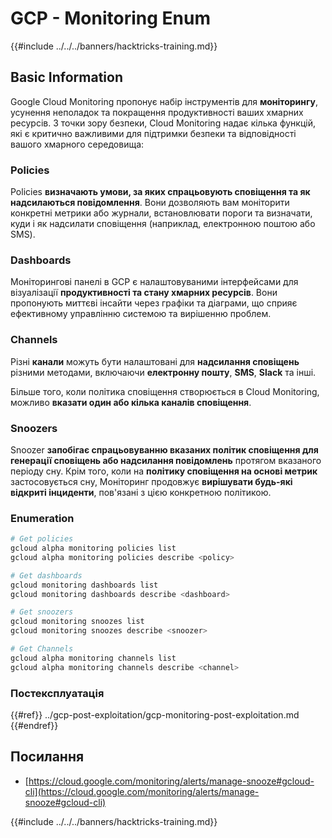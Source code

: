 # GCP - Monitoring Enum

{{#include ../../../banners/hacktricks-training.md}}

## Basic Information

Google Cloud Monitoring пропонує набір інструментів для **моніторингу**, усунення неполадок та покращення продуктивності ваших хмарних ресурсів. З точки зору безпеки, Cloud Monitoring надає кілька функцій, які є критично важливими для підтримки безпеки та відповідності вашого хмарного середовища:

### Policies

Policies **визначають умови, за яких спрацьовують сповіщення та як надсилаються повідомлення**. Вони дозволяють вам моніторити конкретні метрики або журнали, встановлювати пороги та визначати, куди і як надсилати сповіщення (наприклад, електронною поштою або SMS).

### Dashboards

Моніторингові панелі в GCP є налаштовуваними інтерфейсами для візуалізації **продуктивності та стану хмарних ресурсів**. Вони пропонують миттєві інсайти через графіки та діаграми, що сприяє ефективному управлінню системою та вирішенню проблем.

### Channels

Різні **канали** можуть бути налаштовані для **надсилання сповіщень** різними методами, включаючи **електронну пошту**, **SMS**, **Slack** та інші.

Більше того, коли політика сповіщення створюється в Cloud Monitoring, можливо **вказати один або кілька каналів сповіщення**.

### Snoozers

Snoozer **запобігає спрацьовуванню вказаних політик сповіщення для генерації сповіщень або надсилання повідомлень** протягом вказаного періоду сну. Крім того, коли на **політику сповіщення на основі метрик** застосовується сну, Моніторинг продовжує **вирішувати будь-які відкриті інциденти**, пов'язані з цією конкретною політикою.

### Enumeration
```bash
# Get policies
gcloud alpha monitoring policies list
gcloud alpha monitoring policies describe <policy>

# Get dashboards
gcloud monitoring dashboards list
gcloud monitoring dashboards describe <dashboard>

# Get snoozers
gcloud monitoring snoozes list
gcloud monitoring snoozes describe <snoozer>

# Get Channels
gcloud alpha monitoring channels list
gcloud alpha monitoring channels describe <channel>
```
### Постексплуатація

{{#ref}}
../gcp-post-exploitation/gcp-monitoring-post-exploitation.md
{{#endref}}

## Посилання

- [https://cloud.google.com/monitoring/alerts/manage-snooze#gcloud-cli](https://cloud.google.com/monitoring/alerts/manage-snooze#gcloud-cli)

{{#include ../../../banners/hacktricks-training.md}}
